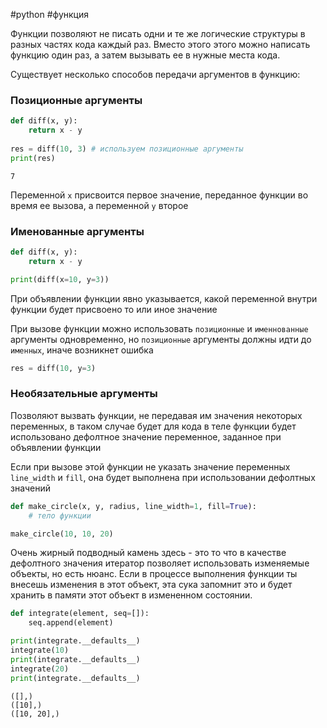 #python #функция 


Функции позволяют не писать одни и те же логические структуры в разных частях кода каждый раз. Вместо этого этого можно написать функцию один раз, а затем вызывать ее в нужные места кода.

Существует несколько способов передачи аргументов в функцию:
### Позиционные аргументы
```python
def diff(x, y): 
	return x - y 
	
res = diff(10, 3) # используем позиционные аргументы 
print(res)
```
```
7
```
Переменной `x` присвоится первое значение, переданное функции во время ее вызова, а переменной `y` второе
### Именованные аргументы
```python
def diff(x, y):
	return x - y

print(diff(x=10, y=3))
```
При объявлении функции явно указывается, какой переменной внутри функции будет присвоено то или иное значение

При вызове функции можно использовать `позиционные` и `именнованные` аргументы одновременно, но `позиционные` аргументы должны идти до `именных`, иначе возникнет ошибка
```python
res = diff(10, y=3)
```

### Необязательные аргументы
Позволяют вызвать функции, не передавая им значения некоторых переменных, в таком случае будет для кода в теле функции будет использовано дефолтное значение переменное, заданное при объявлении функции

Если при вызове этой функции не указать значение переменных `line_width` и `fill`, она будет выполнена при использовании дефолтных значений
```python
def make_circle(x, y, radius, line_width=1, fill=True):
	# тело функции

make_circle(10, 10, 20)
```

Очень жирный подводный камень здесь - это то что в качестве дефолтного значения итератор позволяет использовать изменяемые объекты, но есть нюанс. Если в процессе выполнения функции ты внесешь изменения в этот объект, эта сука запомнит это и будет хранить в памяти этот объект в измененном состоянии.
```python
def integrate(element, seq=[]):
    seq.append(element)

print(integrate.__defaults__)
integrate(10)
print(integrate.__defaults__)
integrate(20)
print(integrate.__defaults__)
```
```
([],)
([10],)
([10, 20],)
```